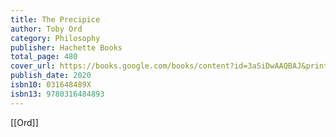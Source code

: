 ```yaml
---
title: The Precipice
author: Toby Ord
category: Philosophy
publisher: Hachette Books
total_page: 480
cover_url: https://books.google.com/books/content?id=3aSiDwAAQBAJ&printsec=frontcover&img=1&zoom=1&edge=curl&source=gbs_api
publish_date: 2020
isbn10: 031648489X
isbn13: 9780316484893
---
```


[[Ord]]
